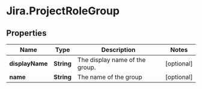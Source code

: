 # Jira.ProjectRoleGroup

## Properties

Name | Type | Description | Notes
------------ | ------------- | ------------- | -------------
**displayName** | **String** | The display name of the group. | [optional] 
**name** | **String** | The name of the group | [optional] 


